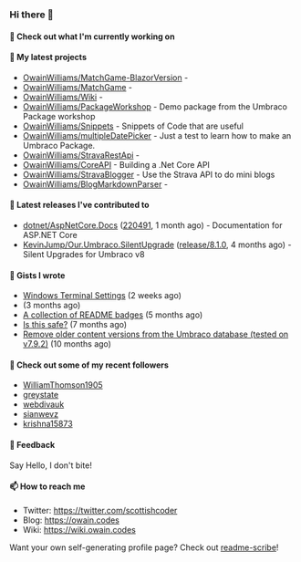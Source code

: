 ### Hi there 👋

#### 👷 Check out what I'm currently working on


#### 🌱 My latest projects

- [OwainWilliams/MatchGame-BlazorVersion](https://github.com/OwainWilliams/MatchGame-BlazorVersion) - 
- [OwainWilliams/MatchGame](https://github.com/OwainWilliams/MatchGame) - 
- [OwainWilliams/Wiki](https://github.com/OwainWilliams/Wiki) - 
- [OwainWilliams/PackageWorkshop](https://github.com/OwainWilliams/PackageWorkshop) - Demo package from the Umbraco Package workshop
- [OwainWilliams/Snippets](https://github.com/OwainWilliams/Snippets) - Snippets of Code that are useful
- [OwainWilliams/multipleDatePicker](https://github.com/OwainWilliams/multipleDatePicker) - Just a test to learn how to make an Umbraco Package.
- [OwainWilliams/StravaRestApi](https://github.com/OwainWilliams/StravaRestApi) - 
- [OwainWilliams/CoreAPI](https://github.com/OwainWilliams/CoreAPI) - Building a .Net Core API
- [OwainWilliams/StravaBlogger](https://github.com/OwainWilliams/StravaBlogger) - Use the Strava API to do mini blogs
- [OwainWilliams/BlogMarkdownParser](https://github.com/OwainWilliams/BlogMarkdownParser) - 

#### 🔭 Latest releases I've contributed to

- [dotnet/AspNetCore.Docs](https://github.com/dotnet/AspNetCore.Docs) ([220491](https://github.com/dotnet/AspNetCore.Docs/releases/tag/220491), 1 month ago) - Documentation for ASP.NET Core
- [KevinJump/Our.Umbraco.SilentUpgrade](https://github.com/KevinJump/Our.Umbraco.SilentUpgrade) ([release/8.1.0](https://github.com/KevinJump/Our.Umbraco.SilentUpgrade/releases/tag/release%2F8.1.0), 4 months ago) - Silent Upgrades for Umbraco v8


#### 📓 Gists I wrote

- [Windows Terminal Settings](https://gist.github.com/35c216f6fd5e7dd2f7ae772c714fe229) (2 weeks ago)
- [](https://gist.github.com/69bbbac5d647c0859bd8301d4e661748) (3 months ago)
- [A collection of README badges](https://gist.github.com/b55a61db0867b660ae3c5995feab11ff) (5 months ago)
- [Is this safe?](https://gist.github.com/77e42779ff21af04da069e370d6a56f9) (7 months ago)
- [Remove older content versions from the Umbraco database (tested on v7.9.2)](https://gist.github.com/1f41818f3eddd09b22138c321a69c91c) (10 months ago)



#### 👯 Check out some of my recent followers

- [WilliamThomson1905](https://github.com/WilliamThomson1905)
- [greystate](https://github.com/greystate)
- [webdivauk](https://github.com/webdivauk)
- [sianwevz](https://github.com/sianwevz)
- [krishna15873](https://github.com/krishna15873)

#### 💬 Feedback

Say Hello, I don't bite!

#### 📫 How to reach me

- Twitter: https://twitter.com/scottishcoder
- Blog: https://owain.codes
- Wiki: https://wiki.owain.codes

Want your own self-generating profile page? Check out [readme-scribe](https://github.com/muesli/readme-scribe)!
